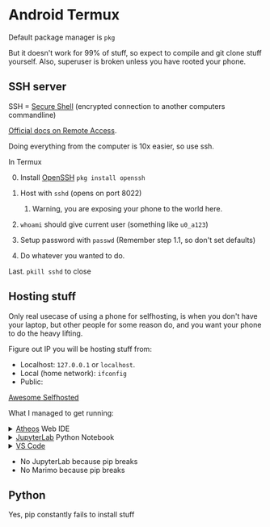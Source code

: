 # Android Termux

Default package manager is `pkg`

But it doesn't work for 99% of stuff, so expect to compile and git clone stuff yourself. Also, superuser is broken unless you have rooted your phone.

## SSH server

SSH = [Secure Shell](https://en.wikipedia.org/wiki/Secure_Shell) (encrypted connection to another computers commandline)

[Official docs on Remote Access](https://wiki.termux.com/wiki/Remote_Access).

Doing everything from the computer is 10x easier, so use ssh.

In Termux

0. Install [OpenSSH](https://www.openssh.com/) `pkg install openssh`

1. Host with `sshd` (opens on port 8022)
    1. Warning, you are exposing your phone to the world here.

2. `whoami` should give current user (something like `u0_a123`)

3. Setup password with `passwd` (Remember step 1.1, so don't set defaults)

4. Do whatever you wanted to do.

Last. `pkill sshd` to close

## Hosting stuff

Only real usecase of using a phone for selfhosting, is when you don't have your laptop, but other people for some reason do, and you want your phone to do the heavy lifting.

Figure out IP you will be hosting stuff from:
- Localhost: `127.0.0.1` or `localhost`.
- Local (home network): `ifconfig`
- Public:

[Awesome Selfhosted](https://github.com/awesome-selfhosted/awesome-selfhosted)

What I managed to get running:
<details>
    <summary><a href="https://www.atheos.io/">Atheos</a> Web IDE</summary>
    <div style="margin-left: 3em">
        <p><a href="https://github.com/Atheos/Atheos">Github</a></p>
        <p>Normal install won't work because Termux doesn't like sudo.</p>
        <p>Atheos is written in PHP. So </p>
        <p>Hence <code>git clone https://github.com/Atheos/Atheos</code></p>
        <p><code>cd Atheos</code></p>
        <p><code>php -S [your local ip]:8000</code> (local network php server on port 8000)</p>
        <p>Open [phone's local ip]:8000 in your computer browser and enjoy.</p>
    </div>
</details>

<details>
    <summary><a href="https://jupyterlab.readthedocs.io/en/stable/index.html">JupyterLab</a> Python Notebook</summary>
    <div style="margin-left: 3em">
        <p><a href="https://github.com/jupyterlab/jupyterlab">Github</a></p>
        <p>Given how Termux doesn't like pip, and how JupyterLab + Kernels are generally hard to get working, messing with JupyterLab will likely be futile.</p>
        <p>Try <code>pip3 install jupyterlab</code> at pray that it works.</p>
    </div>
</details>

<details>
    <summary><a href="https://github.com/coder/code-server">VS Code</a></summary>
    <div style="margin-left: 3em">
        <p><a href="https://github.com/coder/code-server">Github</a></p>
        <p>You can do VS Code online at <a href="https://vscode.dev/">vscode.dev</a>, only caviat, you need to pay Github for hosting, or provide your own server.</p>
        <p>At this point, consider signing up for Replit or some other online IDE. But if you are really set on hosting from your phone: they conviniently have <a href="https://coder.com/docs/code-server/termux#installation">a tutorial</a> on their official website. (tldr <code>pkg install code-server</code>)</p>
    </div>
</details>

- No JupyterLab because pip breaks
- No Marimo because pip breaks

## Python

Yes, pip constantly fails to install stuff
